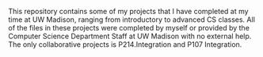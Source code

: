 This repository contains some of my projects that I have completed at my time at UW Madison, ranging from introductory to advanced CS classes.
All of the files in these projects were completed by myself or provided by the Computer Science Department Staff at UW Madison with no external help.
The only collaborative projects is P214.Integration and P107 Integration.
